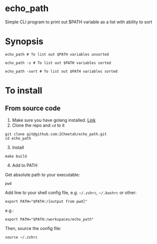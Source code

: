 # echo_path
Simple CLI program to print out $PATH variable as a list with ability to sort

# Synopsis

```shell
echo_path # To list out $PATH variables unsorted

echo_path -s # To list out $PATH variables sorted

echo_path -sort # To list out $PATH variables sorted
```

# To install

## From source code

1. Make sure you have golang installed. [Link](https://go.dev/learn/)
2. Clone the repo and `cd` to it

```shell
git clone git@github.com:2Cheetah/echo_path.git
cd echo_path
```

3. Install

```shell
make build
```

4. Add to PATH

Get absolute path to your executable:

```shell
pwd
```

Add line to your shell config file, e.g. `~/.zshrc`, `~/.bashrc` or other:

`export PATH="$PATH:/[output from pwd]"`

e.g.:

`export PATH="$PATH:/workspaces/echo_path"`

Then, source the config file:

```shell
source ~/.zshrc
```
